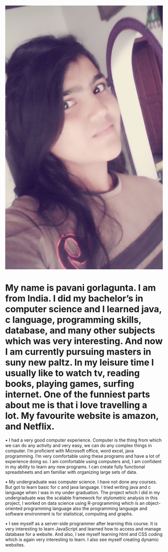 ![](pavani.jpg)  
# My name is pavani gorlagunta. I am from India. I did my bachelor’s in computer science and I learned java, c language, programming skills, database, and many other subjects which was very interesting. And now I am currently pursuing masters in suny new paltz. In my leisure time I usually like to watch tv, reading books, playing games, surfing internet. One of the funniest parts about me is that i love travelling a lot. My favourite website is amazon, and Netflix.

• I had a very good computer experience. Computer is the thing from which we can do any activity and very easy, we can do any complex things in computer. I’m proficient with Microsoft office, word excel, java programming. I’m very comfortable using these programs and have a lot of experience doing so. I am comfortable using computers and, I am confident in my ability to learn any new programs. I can create fully functional spreadsheets and am familiar with organizing large sets of data.

• My undergraduate was computer science. I have not done any courses. But got to learn basic for c and java language. I tried writing java and c language when I was in my under graduation. The project which I did in my undergraduate was the scalable framework for stylometric analysis in this project, I worked on data science using R-programming which is an object-oriented programming language also the programming language and software environment is for statistical, computing and graphs.

• I see myself as a server-side programmer after learning this course. It is very interesting to learn JavaScript and learned how to access and manage database for a website. And also, I see myself learning html and CSS coding which is again very interesting to learn. I also see myself creating dynamic websites.
